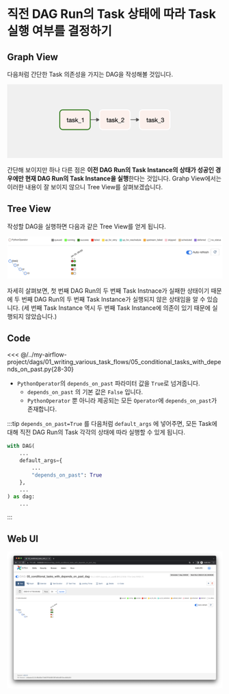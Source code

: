 # 직전 DAG Run의 Task 상태에 따라 Task 실행 여부를 결정하기

## Graph View

다음처럼 간단한 Task 의존성을 가지는 DAG을 작성해볼 것입니다.

![image-20220123003635284](./image-20220123003635284.png)

간단해 보이지만 하나 다른 점은 **이전 DAG Run의 Task Instance의 상태가 성공인 경우에만 현재 DAG Run의 Task Instance을 실행**한다는 것입니다.
Grahp View에서는 이러한 내용이 잘 보이지 않으니 Tree View를 살펴보겠습니다.

## Tree View

작성할 DAG을 실행하면 다음과 같은 Tree View를 얻게 됩니다.

![image-20220122220345864](./image-20220122220345864.png)

자세히 살펴보면, 첫 번째 DAG Run의 두 번째 Task Instnace가 실패한 상태이기 때문에 두 번째 DAG Run의 두 번째 Task Instance가 실행되지 않은 상태임을 알 수 있습니다.
(세 번째 Task Instance 역시 두 번째 Task Instance에 의존이 있기 때문에 실행되지 않았습니다.)

## Code

<<< @/../my-airflow-project/dags/01_writing_various_task_flows/05_conditional_tasks_with_depends_on_past.py{28-30}


- `PythonOperator`의 `depends_on_past` 파라미터 값을 `True`로 넘겨줍니다.
  - `depends_on_past` 의 기본 값은 `False` 입니다.
  - `PythonOperator` 뿐 아니라 제공되는 모든 `Operator`에 `depends_on_past`가 존재합니다.

:::tip
`depends_on_past=True` 를 다음처럼  `default_args` 에 넣어주면, 모든 Task에 대해 직전 DAG Run의 Task 각각의 상태에 따라 실행할 수 있게 됩니다.

```python
with DAG(
    ...
    default_args={
        ...
        "depends_on_past": True
    },
    ...
) as dag:
    ...
```
:::

## Web UI

![image-20220122225639740](./image-20220122225639740.png)
